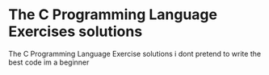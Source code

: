 # The C Programming Language Exercises solutions
 The C Programming Language Exercise solutions
i dont pretend to write the best code im a beginner
